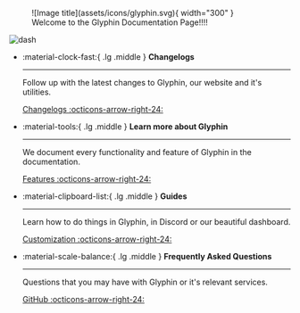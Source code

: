 <figure markdown="span">
  ![Image title](assets/icons/glyphin.svg){ width="300" }<br>
  Welcome to the Glyphin Documentation Page!!!!
</figure>

![dash](https://glyphin.hamium.xyz/images/2.1dash.png)

<div class="grid cards" markdown>

-   :material-clock-fast:{ .lg .middle } __Changelogs__

    ---

    Follow up with the latest changes to Glyphin, our website and it's utilities.

    [Changelogs :octicons-arrow-right-24:](changelogs/2.0.md)

-   :material-tools:{ .lg .middle } __Learn more about Glyphin__

    ---

    We document every functionality and feature of Glyphin in the documentation.

    [Features :octicons-arrow-right-24:](#)

-   :material-clipboard-list:{ .lg .middle } __Guides__

    ---

    Learn how to do things in Glyphin, in Discord or our beautiful dashboard.

    [Customization :octicons-arrow-right-24:](#)

-   :material-scale-balance:{ .lg .middle } __Frequently Asked Questions__

    ---

    Questions that you may have with Glyphin or it's relevant services.

    [GitHub :octicons-arrow-right-24:](#)

</div>
